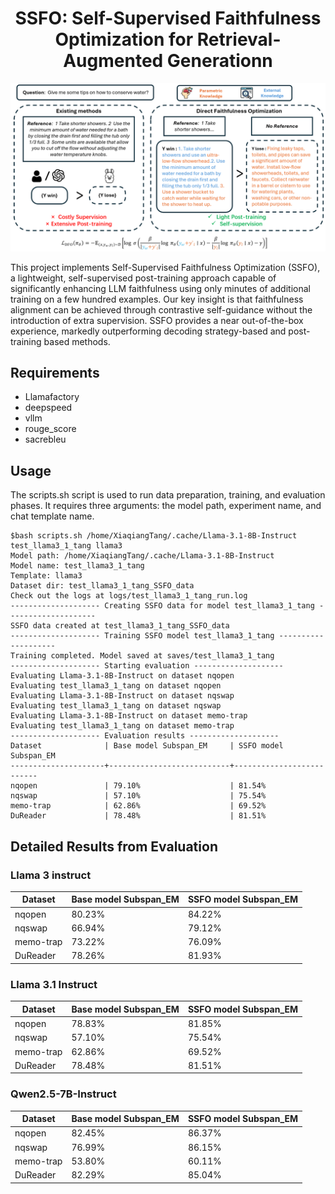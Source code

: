 # <center>SSFO: Self-Supervised Faithfulness Optimization for Retrieval-Augmented Generationn</center>

![alt text](figs/method.png)

This project implements Self-Supervised Faithfulness Optimization (SSFO), a lightweight, self-supervised post-training approach capable of significantly enhancing LLM faithfulness using only minutes of additional training on a few hundred examples.
 Our key insight is that faithfulness alignment can be achieved through contrastive self-guidance without the introduction of extra supervision.
 SSFO provides a near out-of-the-box experience, markedly outperforming decoding strategy-based and post-training based methods.

## Requirements
- Llamafactory
- deepspeed
- vllm
- rouge_score
- sacrebleu
 


## Usage
The scripts.sh script is used to run data preparation, training, and evaluation phases. It requires three arguments: the model path, experiment name, and chat template name.
```shell
$bash scripts.sh /home/XiaqiangTang/.cache/Llama-3.1-8B-Instruct test_llama3_1_tang llama3
Model path: /home/XiaqiangTang/.cache/Llama-3.1-8B-Instruct
Model name: test_llama3_1_tang
Template: llama3
Dataset dir: test_llama3_1_tang_SSFO_data
Check out the logs at logs/test_llama3_1_tang_run.log
-------------------- Creating SSFO data for model test_llama3_1_tang --------------------
SSFO data created at test_llama3_1_tang_SSFO_data
-------------------- Training SSFO model test_llama3_1_tang --------------------
Training completed. Model saved at saves/test_llama3_1_tang
-------------------- Starting evaluation --------------------
Evaluating Llama-3.1-8B-Instruct on dataset nqopen
Evaluating test_llama3_1_tang on dataset nqopen
Evaluating Llama-3.1-8B-Instruct on dataset nqswap
Evaluating test_llama3_1_tang on dataset nqswap
Evaluating Llama-3.1-8B-Instruct on dataset memo-trap
Evaluating test_llama3_1_tang on dataset memo-trap
-------------------- Evaluation results --------------------
Dataset              | Base model Subspan_EM     | SSFO model Subspan_EM     
---------------------+---------------------------+--------------------------
nqopen               | 79.10%                    | 81.54%                   
nqswap               | 57.10%                    | 75.54%                   
memo-trap            | 62.86%                    | 69.52% 
DuReader             | 78.48%                    | 81.51%               
```




## Detailed Results from Evaluation

### Llama 3 instruct
| Dataset   | Base model Subspan_EM | SSFO model Subspan_EM |
|-----------|-----------------------|----------------------|
| nqopen    | 80.23%                | 84.22%               |
| nqswap    | 66.94%                | 79.12%               |
| memo-trap | 73.22%                | 76.09%               |
| DuReader  | 78.26%                | 81.93%               |

### Llama 3.1 Instruct
| Dataset   | Base model Subspan_EM | SSFO model Subspan_EM |
|-----------|-----------------------|----------------------|
| nqopen    | 78.83%                | 81.85%               |
| nqswap    | 57.10%                | 75.54%               |
| memo-trap | 62.86%                | 69.52%               |
| DuReader  | 78.48%                | 81.51%               |

### Qwen2.5-7B-Instruct
| Dataset   | Base model Subspan_EM | SSFO model Subspan_EM |
|-----------|-----------------------|----------------------|
| nqopen    | 82.45%                | 86.37%               |
| nqswap    | 76.99%                | 86.15%               |
| memo-trap | 53.80%                | 60.11%               |
| DuReader  | 82.29%                | 85.04%               |




